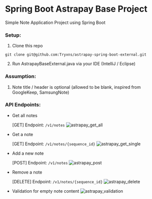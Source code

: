 # Spring Boot Astrapay Base Project
Simple Note Application Project using Spring Boot

### Setup:  
1. Clone this repo
```
git clone git@github.com:Tryxns/astrapay-spring-boot-external.git
```
2. Run AstrapayBaseExternal.java via your IDE (IntelliJ / Eclipse)

### Assumption:
1. Note title / header is optional (allowed to be blank, inspired from GoogleKeep, SamsungNote)

### API Endpoints:

- Get all notes

  [GET] Endpoint: ```/v1/notes```
  ![astrapay_get_all](https://github.com/user-attachments/assets/209a9b42-30b2-47d6-8d14-e988879ff1cb)

- Get a note

  [GET] Endpoint: ```/v1/notes/{sequence_id}```
  ![astrapay_get_single](https://github.com/user-attachments/assets/09191820-2a36-4583-9699-3114a3be04a4)

- Add a new note

  [POST] Endpoint: ```/v1/notes```
  ![astrapay_post](https://github.com/user-attachments/assets/fd1a7386-2445-4894-9355-5aee0060396b)

- Remove a note

  [DELETE] Endpoint: ```/v1/notes/{sequence_id}```
  ![astrapay_delete](https://github.com/user-attachments/assets/46895ba0-0d11-4f64-ae00-5e3385a99ea3)

- Validation for empty note content
  ![astrapay_validation](https://github.com/user-attachments/assets/4cb4e03a-fa46-4fcd-a463-c3daf68c0a06)
